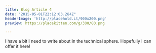 ```yaml
---
title: Blog Article 4
date: "2015-05-01T22:12:03.284Z"
headerImage: 'http://placehold.it/900x200.png'
preview: https://placekitten.com/g/300/80.png

---
```



I have a bit I need to write about in the technical sphere. Hopefully I can offer it here!
